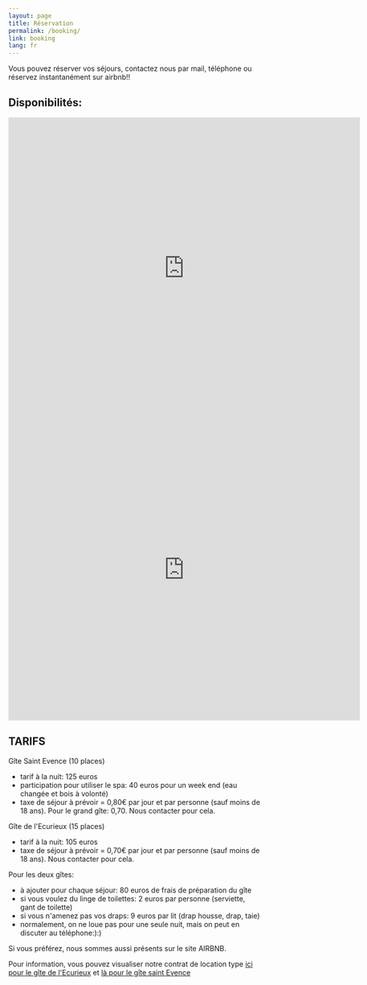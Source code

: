 ```yaml
---
layout: page
title: Réservation
permalink: /booking/
link: booking
lang: fr
---
```




Vous pouvez réserver vos séjours, contactez nous par mail, téléphone ou réservez instantanément sur airbnb!!


Disponibilités:
--------------

<iframe src="https://calendar.google.com/calendar/embed?src=bocv0hl2pp4ahr2qonpcfnt7u0%40group.calendar.google.com&ctz=Europe%2FParis" style="border: 0" width="700" height="600" frameborder="0" scrolling="no"></iframe>

<br>

<iframe src="https://calendar.google.com/calendar/embed?src=d32cgtqemgtq4d5qfj8heat4rk%40group.calendar.google.com&ctz=Europe%2FParis" style="border: 0" width="700" height="600" frameborder="0" scrolling="no"></iframe>


TARIFS
--------------------

Gîte Saint Evence (10 places)

- tarif à la nuit: 125 euros
- participation pour utiliser le spa: 40 euros pour un week end (eau changée et bois à volonté)
- taxe de séjour à prévoir = 0,80€ par jour et par personne (sauf moins de 18 ans). Pour le grand gîte: 0,70. Nous contacter pour cela.

Gîte de l'Ecurieux (15 places)

- tarif à la nuit: 105 euros
- taxe de séjour à prévoir = 0,70€ par jour et par personne (sauf moins de 18 ans). Nous contacter pour cela.

Pour les deux gîtes:


- à ajouter pour chaque séjour: 80 euros de frais de préparation du gîte
- si vous voulez du linge de toilettes: 2 euros par personne (serviette, gant de toilette)
- si vous n'amenez pas vos draps: 9 euros par lit (drap housse, drap, taie)
- normalement, on ne loue pas pour une seule nuit, mais on peut en discuter au téléphone:):)


Si vous préférez, nous sommes aussi présents sur le site AIRBNB.

Pour information, vous pouvez visualiser notre contrat de location type 
<a href="/contrat/contratGrandGite.pdf" target="_blank">ici pour le gîte de l'Ecurieux</a>
 et 
<a href="/contrat/contratPetitGite.pdf" target="_blank"> là pour le gîte saint Evence</a>




